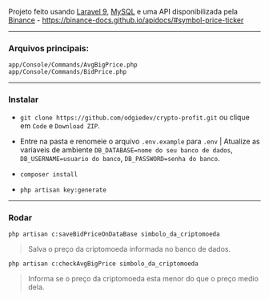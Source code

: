Projeto feito usando [Laravel 9](https://laravel.com/docs/9.x#meet-laravel), [MySQL](https://www.mysql.com/) e uma API disponibilizada pela [Binance](https://www.binance.com/) - https://binance-docs.github.io/apidocs/#symbol-price-ticker

---

### Arquivos principais:

    app/Console/Commands/AvgBigPrice.php
    app/Console/Commands/BidPrice.php

---

### Instalar
    
- `git clone https://github.com/odgiedev/crypto-profit.git` ou clique em `Code` e `Download ZIP`.

- Entre na pasta e renomeie o arquivo `.env.example` para `.env` | Atualize as variaveis de ambiente `DB_DATABASE=nome do seu banco de dados`, `DB_USERNAME=usuario do banco`, `DB_PASSWORD=senha do banco`.

- `composer install`

- `php artisan key:generate`

---

### Rodar
    
    php artisan c:saveBidPriceOnDataBase simbolo_da_criptomoeda
>Salva o preço da criptomoeda informada no banco de dados.
    
    php artisan c:checkAvgBigPrice simbolo_da_criptomoeda
>Informa se o preço da criptomoeda esta menor do que o preço medio dela.

